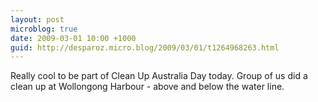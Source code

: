 ```yaml
---
layout: post
microblog: true
date: 2009-03-01 10:00 +1000
guid: http://desparoz.micro.blog/2009/03/01/t1264968263.html
---
```

Really cool to be part of Clean Up Australia Day today.  Group of us did a clean up at Wollongong Harbour - above and below the water line.
